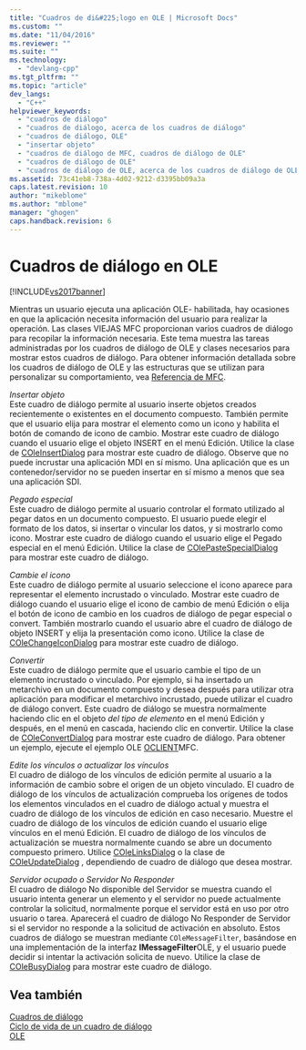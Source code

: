```yaml
---
title: "Cuadros de di&#225;logo en OLE | Microsoft Docs"
ms.custom: ""
ms.date: "11/04/2016"
ms.reviewer: ""
ms.suite: ""
ms.technology: 
  - "devlang-cpp"
ms.tgt_pltfrm: ""
ms.topic: "article"
dev_langs: 
  - "C++"
helpviewer_keywords: 
  - "cuadros de diálogo"
  - "cuadros de diálogo, acerca de los cuadros de diálogo"
  - "cuadros de diálogo, OLE"
  - "insertar objeto"
  - "cuadros de diálogo de MFC, cuadros de diálogo de OLE"
  - "cuadros de diálogo de OLE"
  - "cuadros de diálogo de OLE, acerca de los cuadros de diálogo de OLE"
ms.assetid: 73c41eb8-738a-4d02-9212-d3395bb09a3a
caps.latest.revision: 10
author: "mikeblome"
ms.author: "mblome"
manager: "ghogen"
caps.handback.revision: 6
---
```

# Cuadros de di&#225;logo en OLE
[!INCLUDE[vs2017banner](../assembler/inline/includes/vs2017banner.md)]

Mientras un usuario ejecuta una aplicación OLE\- habilitada, hay ocasiones en que la aplicación necesita información del usuario para realizar la operación.  Las clases VIEJAS MFC proporcionan varios cuadros de diálogo para recopilar la información necesaria.  Este tema muestra las tareas administradas por los cuadros de diálogo de OLE y clases necesarios para mostrar estos cuadros de diálogo.  Para obtener información detallada sobre los cuadros de diálogo de OLE y las estructuras que se utilizan para personalizar su comportamiento, vea [Referencia de MFC](../mfc/mfc-desktop-applications.md).  
  
 *Insertar objeto*  
 Este cuadro de diálogo permite al usuario inserte objetos creados recientemente o existentes en el documento compuesto.  También permite que el usuario elija para mostrar el elemento como un icono y habilita el botón de comando de icono de cambio.  Mostrar este cuadro de diálogo cuando el usuario elige el objeto INSERT en el menú Edición.  Utilice la clase de [COleInsertDialog](../mfc/reference/coleinsertdialog-class.md) para mostrar este cuadro de diálogo.  Observe que no puede incrustar una aplicación MDI en sí mismo.  Una aplicación que es un contenedor\/servidor no se pueden insertar en sí mismo a menos que sea una aplicación SDI.  
  
 *Pegado especial*  
 Este cuadro de diálogo permite al usuario controlar el formato utilizado al pegar datos en un documento compuesto.  El usuario puede elegir el formato de los datos, si insertar o vincular los datos, y si mostrarlo como icono.  Mostrar este cuadro de diálogo cuando el usuario elige el Pegado especial en el menú Edición.  Utilice la clase de [COlePasteSpecialDialog](../mfc/reference/colepastespecialdialog-class.md) para mostrar este cuadro de diálogo.  
  
 *Cambie el icono*  
 Este cuadro de diálogo permite al usuario seleccione el icono aparece para representar el elemento incrustado o vinculado.  Mostrar este cuadro de diálogo cuando el usuario elige el icono de cambio de menú Edición o elija el botón de icono de cambio en los cuadros de diálogo de pegar especial o convert.  También mostrarlo cuando el usuario abre el cuadro de diálogo de objeto INSERT y elija la presentación como icono.  Utilice la clase de [COleChangeIconDialog](../mfc/reference/colechangeicondialog-class.md) para mostrar este cuadro de diálogo.  
  
 *Convertir*  
 Este cuadro de diálogo permite que el usuario cambie el tipo de un elemento incrustado o vinculado.  Por ejemplo, si ha insertado un metarchivo en un documento compuesto y desea después para utilizar otra aplicación para modificar el metarchivo incrustado, puede utilizar el cuadro de diálogo convert.  Este cuadro de diálogo se muestra normalmente haciendo clic en el objeto *del tipo de elemento* en el menú Edición y después, en el menú en cascada, haciendo clic en convertir.  Utilice la clase de [COleConvertDialog](../mfc/reference/coleconvertdialog-class.md) para mostrar este cuadro de diálogo.  Para obtener un ejemplo, ejecute el ejemplo OLE [OCLIENT](../top/visual-cpp-samples.md)MFC.  
  
 *Edite los vínculos o actualizar los vínculos*  
 El cuadro de diálogo de los vínculos de edición permite al usuario a la información de cambio sobre el origen de un objeto vinculado.  El cuadro de diálogo de los vínculos de actualización comprueba los orígenes de todos los elementos vinculados en el cuadro de diálogo actual y muestra el cuadro de diálogo de los vínculos de edición en caso necesario.  Muestre el cuadro de diálogo de los vínculos de edición cuando el usuario elige vínculos en el menú Edición.  El cuadro de diálogo de los vínculos de actualización se muestra normalmente cuando se abre un documento compuesto primero.  Utilice [COleLinksDialog](../mfc/reference/colelinksdialog-class.md) o la clase de [COleUpdateDialog](../mfc/reference/coleupdatedialog-class.md) , dependiendo de cuadro de diálogo que desea mostrar.  
  
 *Servidor ocupado o Servidor No Responder*  
 El cuadro de diálogo No disponible del Servidor se muestra cuando el usuario intenta generar un elemento y el servidor no puede actualmente controlar la solicitud, normalmente porque el servidor está en uso por otro usuario o tarea.  Aparecerá el cuadro de diálogo No Responder de Servidor si el servidor no responde a la solicitud de activación en absoluto.  Estos cuadros de diálogo se muestran mediante `COleMessageFilter`, basándose en una implementación de la interfaz **IMessageFilter**OLE, y el usuario puede decidir si intentar la activación solicita de nuevo.  Utilice la clase de [COleBusyDialog](../mfc/reference/colebusydialog-class.md) para mostrar este cuadro de diálogo.  
  
## Vea también  
 [Cuadros de diálogo](../mfc/dialog-boxes.md)   
 [Ciclo de vida de un cuadro de diálogo](../mfc/life-cycle-of-a-dialog-box.md)   
 [OLE](../mfc/ole-in-mfc.md)